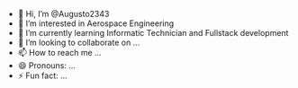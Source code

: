 - 👋 Hi, I’m @Augusto2343
- 👀 I’m interested in Aerospace Engineering
- 🌱 I’m currently learning Informatic Technician and Fullstack development
- 💞️ I’m looking to collaborate on ...
- 📫 How to reach me ...
- 😄 Pronouns: ...
- ⚡ Fun fact: ...

<!---
Augusto2343/Augusto2343 is a ✨ special ✨ repository because its `README.md` (this file) appears on your GitHub profile.
You can click the Preview link to take a look at your changes.
--->
